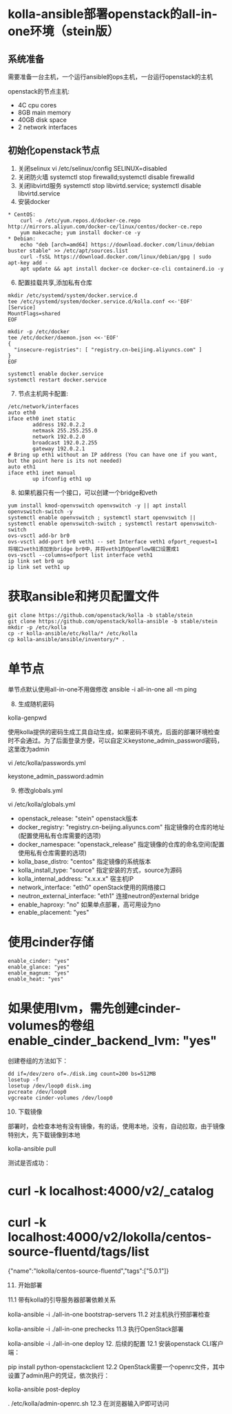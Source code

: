 # kolla-ansible部署openstack的all-in-one环境（stein版）

## 系统准备

需要准备一台主机，一个运行ansible的ops主机，一台运行openstack的主机

openstack的节点主机:

  * 4C cpu cores
  * 8GB main memory
  * 40GB disk space
  * 2 network interfaces

## 初始化openstack节点
 
1. 关闭selinux      vi /etc/selinux/config SELINUX=disabled
2. 关闭防火墙       systemctl stop firewalld;systemctl disable firewalld
3. 关闭libvirtd服务 systemctl stop libvirtd.service; systemctl disable libvirtd.service
4. 安装docker
```        
* CentOS: 
    curl -o /etc/yum.repos.d/docker-ce.repo http://mirrors.aliyun.com/docker-ce/linux/centos/docker-ce.repo
    yum makecache; yum install docker-ce -y 
* Debian: 
    echo "deb [arch=amd64] https://download.docker.com/linux/debian buster stable" >> /etc/apt/sources.list
    curl -fsSL https://download.docker.com/linux/debian/gpg | sudo apt-key add -
    apt update && apt install docker-ce docker-ce-cli containerd.io -y
```
6. 配置挂载共享,添加私有仓库
```
mkdir /etc/systemd/system/docker.service.d
tee /etc/systemd/system/docker.service.d/kolla.conf <<-'EOF'
[Service]
MountFlags=shared
EOF

mkdir -p /etc/docker
tee /etc/docker/daemon.json <<-'EOF'
{
  "insecure-registries": [ "registry.cn-beijing.aliyuncs.com" ]
}
EOF

systemctl enable docker.service
systemctl restart docker.service
```
7. 节点主机网卡配置:
```
/etc/network/interfaces
auto eth0
iface eth0 inet static
        address 192.0.2.2
        netmask 255.255.255.0
        network 192.0.2.0
        broadcast 192.0.2.255
        gateway 192.0.2.1
# Bring up eth1 without an IP address (You can have one if you want, but the point here is its not needed)
auto eth1
iface eth1 inet manual
        up ifconfig eth1 up 
```
8. 如果机器只有一个接口，可以创建一个bridge和veth
```
yum install kmod-openvswitch openvswitch -y || apt install openvswitch-switch -y
systemctl enable openvswitch ; systemctl start openvswitch || systemctl enable openvswitch-switch ; systemctl restart openvswitch-switch
ovs-vsctl add-br br0
ovs-vsctl add-port br0 veth1 -- set Interface veth1 ofport_request=1 将端口veth1添加到bridge br0中，并将veth1的OpenFlow端口设置成1 
ovs-vsctl --columns=ofport list interface veth1
ip link set br0 up
ip link set veth1 up
```

#  获取ansible和拷贝配置文件
```
git clone https://github.com/openstack/kolla -b stable/stein
git clone https://github.com/openstack/kolla-ansible -b stable/stein
mkdir -p /etc/kolla
cp -r kolla-ansible/etc/kolla/* /etc/kolla
cp kolla-ansible/ansible/inventory/* .
```

# 单节点

单节点默认使用all-in-one不用做修改
ansible -i all-in-one all -m ping

8. 生成随机密码

kolla-genpwd

使用kolla提供的密码生成工具自动生成，如果密码不填充，后面的部署环境检查时不会通过。为了后面登录方便，可以自定义keystone_admin_password密码，这里改为admin

vi /etc/kolla/passwords.yml

keystone_admin_password:admin

9. 修改globals.yml

vi /etc/kolla/globals.yml

* openstack_release: "stein"              openstack版本
* docker_registry: "registry.cn-beijing.aliyuncs.com"   指定镜像的仓库的地址(配置使用私有仓库需要的选项) 
* docker_namespace: "openstack_release"   指定镜像的仓库的命名空间(配置使用私有仓库需要的选项)
* kolla_base_distro: "centos"             指定镜像的系统版本
* kolla_install_type: "source"            指定安装的方式，source为源码
* kolla_internal_address: "x.x.x.x"       宿主机IP
* network_interface: "eth0"               openStack使用的网络接口
* neutron_external_interface: "eth1"     连接neutron的external bridge
* enable_haproxy: "no"                    如果单点部署，高可用设为no
* enable_placement: "yes"

# 使用cinder存储
```
enable_cinder: "yes"
enable_glance: "yes"
enable_magnum: "yes"
enable_heat: "yes"
```

# 如果使用lvm，需先创建cinder-volumes的卷组 enable_cinder_backend_lvm: "yes"

创建卷组的方法如下：

```
dd if=/dev/zero of=./disk.img count=200 bs=512MB
losetup -f
losetup /dev/loop0 disk.img
pvcreate /dev/loop0
vgcreate cinder-volumes /dev/loop0
```

10. 下载镜像

部署时，会检查本地有没有镜像，有的话，使用本地，没有，自动拉取，由于镜像特别大，先下载镜像到本地

kolla-ansible pull


测试是否成功：

# curl -k localhost:4000/v2/_catalog
# curl -k localhost:4000/v2/lokolla/centos-source-fluentd/tags/list
{"name":"lokolla/centos-source-fluentd","tags":["5.0.1"]}


11. 开始部署

11.1 带有kolla的引导服务器部署依赖关系

kolla-ansible -i ./all-in-one bootstrap-servers
11.2 对主机执行预部署检查

kolla-ansible -i ./all-in-one prechecks
11.3 执行OpenStack部署

kolla-ansible -i ./all-in-one deploy
12. 后续的配置
12.1 安装openstack CLI客户端：

pip install python-openstackclient
12.2 OpenStack需要一个openrc文件，其中设置了admin用户的凭证，依次执行：

kolla-ansible post-deploy 

. /etc/kolla/admin-openrc.sh
12.3 在浏览器输入IP即可访问

